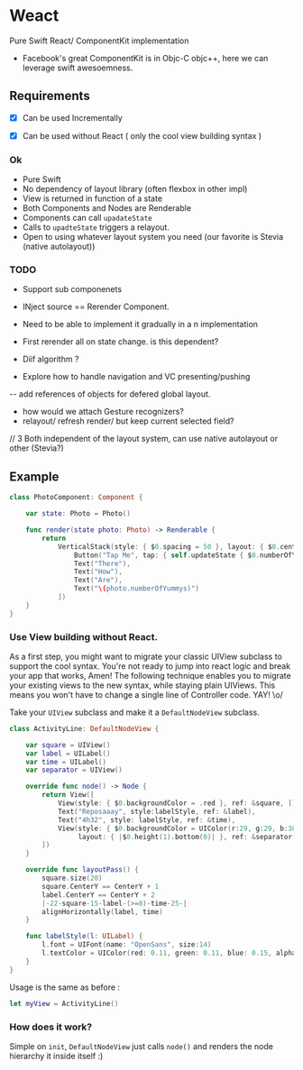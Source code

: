 # Weact
Pure Swift React/ ComponentKit implementation

- Facebook's great ComponentKit is in Objc-C objc++, here we can leverage swift awesoemness.

## Requirements

- [x] Can be used Incrementally
- [x] Can be used without React ( only the cool view building syntax )


### Ok
- Pure Swift
- No dependency of layout library (often flexbox in other impl)
- View is returned in function of a state
- Both Components and Nodes are Renderable
- Components can call `upadateState`
- Calls to `upadteState` triggers a relayout.
- Open to using whatever layout system you need
 (our favorite is Stevia (native autolayout))

### TODO
 - Support sub componenets
 - INject source == Rerender Component.

- Need to be able to implement it gradually in a n implementation
- First rerender all on state change. is this dependent?
- Diif algorithm ?
- Explore how to handle navigation and VC presenting/pushing

-- add references of objects for defered global layout.

- how would we attach Gesture recognizers?
- relayout/ refresh render/ but keep current selected field?


// 3 Both independent of the layout system, can use native autolayout or other (Stevia?)

## Example

```swift
class PhotoComponent: Component {

    var state: Photo = Photo()

    func render(state photo: Photo) -> Renderable {
        return
            VerticalStack(style: { $0.spacing = 50 }, layout: { $0.centerInContainer() }, [
                Button("Tap Me", tap: { self.updateState { $0.numberOfYummys += 1} }),
                Text("There"),
                Text("How"),
                Text("Are"),
                Text("\(photo.numberOfYummys)")
            ])
    }
}
```

### Use View building without React.

As a first step, you might want to migrate your classic UIView subclass to support the cool syntax. You're not ready to jump into react logic and break your app that works, Amen!
The following technique enables you to migrate your existing views to the new syntax, while staying plain UIViews. This means you won't have to change a single line of Controller code. YAY! \o/

Take your `UIView` subclass and make it a `DefaultNodeView` subclass.

```swift
class ActivityLine: DefaultNodeView {

    var square = UIView()
    var label = UILabel()
    var time = UILabel()
    var separator = UIView()

    override func node() -> Node {
        return View([
            View(style: { $0.backgroundColor = .red }, ref: &square, []),
            Text("Reposaaay", style:labelStyle, ref: &label),
            Text("4h32", style: labelStyle, ref: &time),
            View(style: { $0.backgroundColor = UIColor(r:29, g:29, b:38).withAlphaComponent(0.1) },
                 layout: { |$0.height(1).bottom(0)| }, ref: &separator, [])
        ])
    }

    override func layoutPass() {
        square.size(20)
        square.CenterY == CenterY + 1
        label.CenterY == CenterY + 2
        |-22-square-15-label-(>=8)-time-25-|
        alignHorizontally(label, time)
    }

    func labelStyle(l: UILabel) {
        l.font = UIFont(name: "OpenSans", size:14)
        l.textColor = UIColor(red: 0.11, green: 0.11, blue: 0.15, alpha: 1)
    }
}
```
Usage is the same as before :
```swift
let myView = ActivityLine()
```

### How does it work?
Simple on `init`, `DefaultNodeView` just calls `node()` and renders the node hierarchy it inside itself :)
